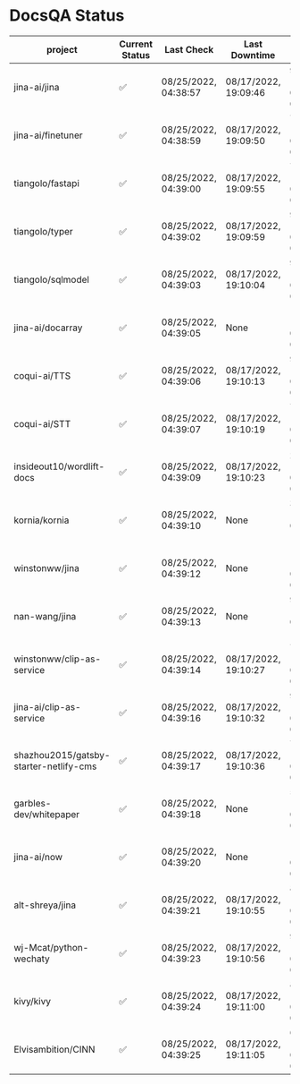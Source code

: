 # DocsQA Status

|               project                |Current Status|     Last Check     |   Last Downtime    |              % Uptime              |
|--------------------------------------|--------------|--------------------|--------------------|------------------------------------|
|jina-ai/jina                          |✅            |08/25/2022, 04:38:57|08/17/2022, 19:09:46|95.408 (since 08/15/2022, 07:09:42) |
|jina-ai/finetuner                     |✅            |08/25/2022, 04:38:59|08/17/2022, 19:09:50|70.553 (since 08/15/2022, 07:09:42) |
|tiangolo/fastapi                      |✅            |08/25/2022, 04:39:00|08/17/2022, 19:09:55|70.556 (since 08/15/2022, 07:09:42) |
|tiangolo/typer                        |✅            |08/25/2022, 04:39:02|08/17/2022, 19:09:59|90.103 (since 08/15/2022, 07:09:42) |
|tiangolo/sqlmodel                     |✅            |08/25/2022, 04:39:03|08/17/2022, 19:10:04|95.423 (since 08/15/2022, 07:09:42) |
|jina-ai/docarray                      |✅            |08/25/2022, 04:39:05|None                |100.000 (since 08/24/2022, 01:39:12)|
|coqui-ai/TTS                          |✅            |08/25/2022, 04:39:06|08/17/2022, 19:10:13|95.420 (since 08/15/2022, 07:09:42) |
|coqui-ai/STT                          |✅            |08/25/2022, 04:39:07|08/17/2022, 19:10:19|70.556 (since 08/15/2022, 07:09:42) |
|insideout10/wordlift-docs             |✅            |08/25/2022, 04:39:09|08/17/2022, 19:10:23|25.152 (since 08/15/2022, 07:09:42) |
|kornia/kornia                         |✅            |08/25/2022, 04:39:10|None                |33.168 (since 08/23/2022, 16:11:04) |
|winstonww/jina                        |✅            |08/25/2022, 04:39:12|None                |100.000 (since 08/24/2022, 08:10:59)|
|nan-wang/jina                         |✅            |08/25/2022, 04:39:13|None                |99.955 (since 08/24/2022, 15:11:24) |
|winstonww/clip-as-service             |✅            |08/25/2022, 04:39:14|08/17/2022, 19:10:27|70.559 (since 08/15/2022, 07:09:42) |
|jina-ai/clip-as-service               |✅            |08/25/2022, 04:39:16|08/17/2022, 19:10:32|95.430 (since 08/15/2022, 07:09:42) |
|shazhou2015/gatsby-starter-netlify-cms|✅            |08/25/2022, 04:39:17|08/17/2022, 19:10:36|70.559 (since 08/15/2022, 07:09:42) |
|garbles-dev/whitepaper                |✅            |08/25/2022, 04:39:18|None                |55.155 (since 08/24/2022, 01:39:12) |
|jina-ai/now                           |✅            |08/25/2022, 04:39:20|None                |100.000 (since 08/24/2022, 01:39:12)|
|alt-shreya/jina                       |✅            |08/25/2022, 04:39:21|08/17/2022, 19:10:55|89.349 (since 08/15/2022, 07:09:42) |
|wj-Mcat/python-wechaty                |✅            |08/25/2022, 04:39:23|08/17/2022, 19:10:56|94.042 (since 08/15/2022, 07:09:42) |
|kivy/kivy                             |✅            |08/25/2022, 04:39:24|08/17/2022, 19:11:00|89.351 (since 08/15/2022, 07:09:42) |
|Elvisambition/CINN                    |✅            |08/25/2022, 04:39:25|08/17/2022, 19:11:05|64.484 (since 08/15/2022, 07:09:42) |
